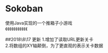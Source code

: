 ﻿# Sokoban
使用Java实现的一个推箱子小游戏   
《《《《《《《《《《《 
   
     
##2018\8\17 更新 
1.增加了读取URL更新关卡   
2.将数组的XY轴颠倒，为了更直观的表示关卡数据   

